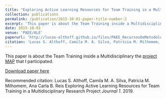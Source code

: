 ```yaml
---
title: "Exploring Active Learning Resources for Team Training in a Multidisciplinary Research Project"
collection: publications
permalink: /publication/2015-10-01-paper-title-number-2
excerpt: 'This paper is about the Team Training inside a Multidisciplinary the [project MAP](https://lucas-althoff.github.io/portfolio/map) that I participated.'
date: 2015-10-01
venue: 'PAEE/ALE'
paperurl: 'http://lucas-althoff.github.io/files/PAEE_RecursosDeMetodologiaAtiva_vFinal.pdf'
citation: 'Lucas S. Althoff, Camila M. A. Silva, Patrícia M. Milhomem, Ana Carla B. Reis Exploring Active Learning Resources for Team Training in a Multidisciplinary Research Project <i>Journal 1</i>. 2019.'
---
```

This paper is about the Team Training inside a Multidisciplinary the [project MAP](https://lucas-althoff.github.io/portfolio/map) that I participated.

[Download paper here](http://lucas-althoff.github.io/files/PAEE_RecursosDeMetodologiaAtiva_vFinal.pdf)

Recommended citation: Lucas S. Althoff, Camila M. A. Silva, Patrícia M. Milhomem, Ana Carla B. Reis Exploring Active Learning Resources for Team Training in a Multidisciplinary Research Project <i>Journal 1</i>. 2019.